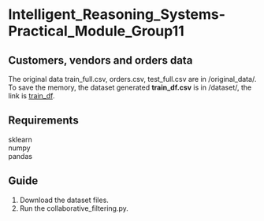 # Intelligent_Reasoning_Systems-Practical_Module_Group11

## Customers, vendors and orders data
The original data train_full.csv, orders.csv, test_full.csv are in /original_data/.  
To save the memory, the dataset generated **train_df.csv** is in /dataset/, the link is [train_df](https://drive.google.com/file/d/10xjYmWz45yA-zncbstCLTbeACEOKyArE/view?usp=sharing).

## Requirements
sklearn  
numpy  
pandas

## Guide
1. Download the dataset files.
2. Run the collaborative_filtering.py.
